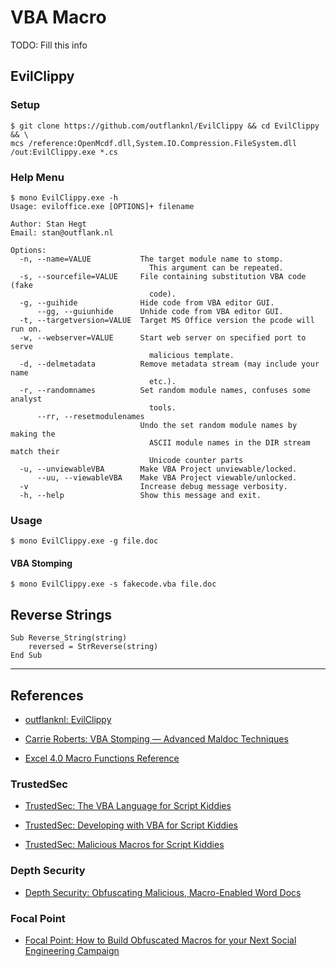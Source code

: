 # VBA Macro

TODO: Fill this info

## EvilClippy

### Setup

```
$ git clone https://github.com/outflanknl/EvilClippy && cd EvilClippy && \
mcs /reference:OpenMcdf.dll,System.IO.Compression.FileSystem.dll /out:EvilClippy.exe *.cs
```

### Help Menu

```
$ mono EvilClippy.exe -h
Usage: eviloffice.exe [OPTIONS]+ filename

Author: Stan Hegt
Email: stan@outflank.nl

Options:
  -n, --name=VALUE           The target module name to stomp.
                               This argument can be repeated.
  -s, --sourcefile=VALUE     File containing substitution VBA code (fake 
                               code).
  -g, --guihide              Hide code from VBA editor GUI.
      --gg, --guiunhide      Unhide code from VBA editor GUI.
  -t, --targetversion=VALUE  Target MS Office version the pcode will run on.
  -w, --webserver=VALUE      Start web server on specified port to serve 
                               malicious template.
  -d, --delmetadata          Remove metadata stream (may include your name 
                               etc.).
  -r, --randomnames          Set random module names, confuses some analyst 
                               tools.
      --rr, --resetmodulenames
                             Undo the set random module names by making the 
                               ASCII module names in the DIR stream match their 
                               Unicode counter parts
  -u, --unviewableVBA        Make VBA Project unviewable/locked.
      --uu, --viewableVBA    Make VBA Project viewable/unlocked.
  -v                         Increase debug message verbosity.
  -h, --help                 Show this message and exit.
```

### Usage

```
$ mono EvilClippy.exe -g file.doc
```

#### VBA Stomping

```
$ mono EvilClippy.exe -s fakecode.vba file.doc
```

## Reverse Strings

```vbscript
Sub Reverse_String(string)
    reversed = StrReverse(string)
End Sub
```

---
## References

- [outflanknl: EvilClippy](https://github.com/outflanknl/EvilClippy)

- [Carrie Roberts: VBA Stomping — Advanced Maldoc Techniques]([https://medium.com/walmartglobaltech/vba-stomping-advanced-maldoc-techniques-612c484ab278](https://medium.com/walmartglobaltech/vba-stomping-advanced-maldoc-techniques-612c484ab278))

- [Excel 4.0 Macro Functions Reference](https://d13ot9o61jdzpp.cloudfront.net/files/Excel%204.0%20Macro%20Functions%20Reference.pdf#Register)

### TrustedSec

- [TrustedSec: The VBA Language for Script Kiddies](https://www.trustedsec.com/blog/the-vba-language-for-script-kiddies)

- [TrustedSec: Developing with VBA for Script Kiddies](https://www.trustedsec.com/blog/developing-with-vba-for-script-kiddies)

- [TrustedSec: Malicious Macros for Script Kiddies](https://www.trustedsec.com/blog/malicious-macros-for-script-kiddies)

### Depth Security

- [Depth Security: Obfuscating Malicious, Macro-Enabled Word Docs](https://www.depthsecurity.com/blog/obfuscating-malicious-macro-enabled-word-docs/)

### Focal Point

- [Focal Point: How to Build Obfuscated Macros for your Next Social Engineering Campaign](https://blog.focal-point.com/how-to-build-obfuscated-macros-for-your-next-social-engineering-campaign)